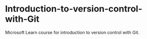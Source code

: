 # Introduction-to-version-control-with-Git
Microsoft Learn course for introduction to version control with Git.
